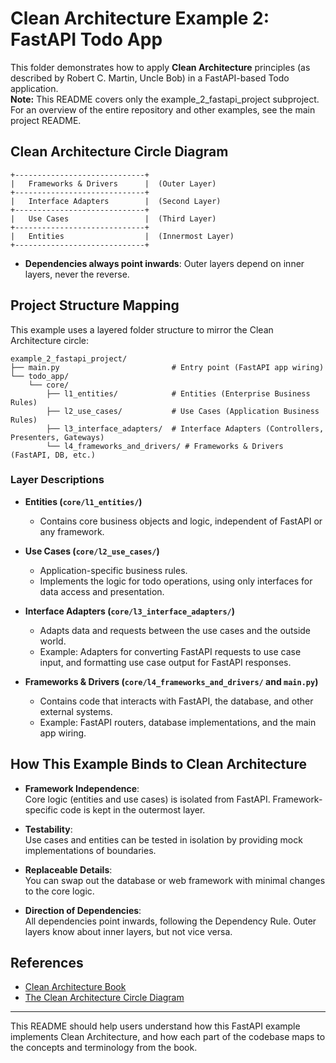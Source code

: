 # Clean Architecture Example 2: FastAPI Todo App

This folder demonstrates how to apply **Clean Architecture** principles (as described by Robert C. Martin, Uncle Bob) in a FastAPI-based Todo application.  
**Note:** This README covers only the example_2_fastapi_project subproject. For an overview of the entire repository and other examples, see the main project README.

## Clean Architecture Circle Diagram

```plaintext
+-----------------------------+
|   Frameworks & Drivers      |  (Outer Layer)
+-----------------------------+
|   Interface Adapters        |  (Second Layer)
+-----------------------------+
|   Use Cases                 |  (Third Layer)
+-----------------------------+
|   Entities                  |  (Innermost Layer)
+-----------------------------+
```

- **Dependencies always point inwards**: Outer layers depend on inner layers, never the reverse.

## Project Structure Mapping

This example uses a layered folder structure to mirror the Clean Architecture circle:

```plaintext
example_2_fastapi_project/
├── main.py                         # Entry point (FastAPI app wiring)
└── todo_app/
    └── core/
        ├── l1_entities/            # Entities (Enterprise Business Rules)
        ├── l2_use_cases/           # Use Cases (Application Business Rules)
        ├── l3_interface_adapters/  # Interface Adapters (Controllers, Presenters, Gateways)
        └── l4_frameworks_and_drivers/ # Frameworks & Drivers (FastAPI, DB, etc.)
```

### Layer Descriptions

- **Entities (`core/l1_entities/`)**  
  - Contains core business objects and logic, independent of FastAPI or any framework.

- **Use Cases (`core/l2_use_cases/`)**  
  - Application-specific business rules.  
  - Implements the logic for todo operations, using only interfaces for data access and presentation.

- **Interface Adapters (`core/l3_interface_adapters/`)**  
  - Adapts data and requests between the use cases and the outside world.  
  - Example: Adapters for converting FastAPI requests to use case input, and formatting use case output for FastAPI responses.

- **Frameworks & Drivers (`core/l4_frameworks_and_drivers/` and `main.py`)**  
  - Contains code that interacts with FastAPI, the database, and other external systems.  
  - Example: FastAPI routers, database implementations, and the main app wiring.

## How This Example Binds to Clean Architecture

- **Framework Independence**:  
  Core logic (entities and use cases) is isolated from FastAPI. Framework-specific code is kept in the outermost layer.

- **Testability**:  
  Use cases and entities can be tested in isolation by providing mock implementations of boundaries.

- **Replaceable Details**:  
  You can swap out the database or web framework with minimal changes to the core logic.

- **Direction of Dependencies**:  
  All dependencies point inwards, following the Dependency Rule. Outer layers know about inner layers, but not vice versa.

## References

- [Clean Architecture Book](https://www.oreilly.com/library/view/clean-architecture-a/9780134494272/)
- [The Clean Architecture Circle Diagram](https://8thlight.com/blog/uncle-bob/2012/08/13/the-clean-architecture.html)

---

This README should help users understand how this FastAPI example implements Clean Architecture, and how each part of the codebase maps to the concepts and terminology from the book.
